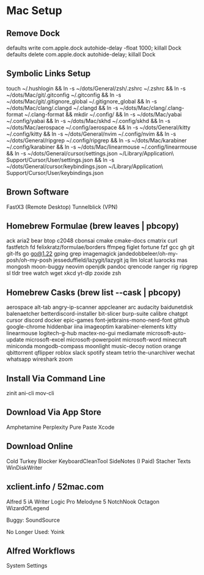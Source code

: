 # Mac Setup

## Remove Dock

defaults write com.apple.dock autohide-delay -float 1000; killall Dock
defaults delete com.apple.dock autohide-delay; killall Dock

## Symbolic Links Setup

touch ~/.hushlogin &&
ln -s ~/dots/General/zsh/.zshrc ~/.zshrc &&
ln -s ~/dots/Mac/git/.gitconfig ~/.gitconfig &&
ln -s ~/dots/Mac/git/.gitignore_global ~/.gitignore_global &&
ln -s ~/dots/Mac/clang/.clangd ~/.clangd &&
ln -s ~/dots/Mac/clang/.clang-format ~/.clang-format &&
mkdir ~/.config/ &&
ln -s ~/dots/Mac/yabai ~/.config/yabai &&
ln -s ~/dots/Mac/skhd ~/.config/skhd &&
ln -s ~/dots/Mac/aerospace ~/.config/aerospace &&
ln -s ~/dots/General/kitty ~/.config/kitty &&
ln -s ~/dots/General/nvim ~/.config/nvim &&
ln -s ~/dots/General/ripgrep ~/.config/ripgrep &&
ln -s ~/dots/Mac/karabiner ~/.config/karabiner &&
ln -s ~/dots/Mac/linearmouse ~/.config/linearmouse &&
ln -s ~/dots/General/cursor/settings.json ~/Library/Application\ Support/Cursor/User/settings.json &&
ln -s ~/dots/General/cursor/keybindings.json ~/Library/Application\ Support/Cursor/User/keybindings.json

## Brown Software

FastX3 (Remote Desktop)
Tunnelblick (VPN)

## Homebrew Formulae (brew leaves | pbcopy)

ack
aria2
bear
btop
c2048
cbonsai
cmake
cmake-docs
cmatrix
curl
fastfetch
fd
felixkratz/formulae/borders
ffmpeg
figlet
fortune
fzf
gcc
gh
git
git-lfs
go
go@1.22
gping
grep
imagemagick
jandedobbeleer/oh-my-posh/oh-my-posh
jesseduffield/lazygit/lazygit
jq
llm
lolcat
luarocks
mas
mongosh
moon-buggy
neovim
openjdk
pandoc
qrencode
ranger
rig
ripgrep
sl
tldr
tree
watch
wget
xkcd
yt-dlp
zoxide
zsh

## Homebrew Casks (brew list --cask | pbcopy)

aerospace
alt-tab
angry-ip-scanner
appcleaner
arc
audacity
baidunetdisk
balenaetcher
betterdiscord-installer
bit-slicer
burp-suite
calibre
chatgpt
cursor
discord
docker
epic-games
font-jetbrains-mono-nerd-font
github
google-chrome
hiddenbar
iina
imageoptim
karabiner-elements
kitty
linearmouse
logitech-g-hub
mactex-no-gui
mediamate
microsoft-auto-update
microsoft-excel
microsoft-powerpoint
microsoft-word
minecraft
miniconda
mongodb-compass
moonlight
music-decoy
notion
orange
qbittorrent
qflipper
roblox
slack
spotify
steam
tetrio
the-unarchiver
wechat
whatsapp
wireshark
zoom

## Install Via Command Line

zinit
ani-cli
mov-cli

## Download Via App Store

Amphetamine
Perplexity
Pure Paste
Xcode

## Download Online

Cold Turkey Blocker
KeyboardCleanTool
SideNotes (I Paid)
Stacher
Texts
WinDiskWriter

## xclient.info / 52mac.com

Alfred 5
iA Writer
Logic Pro
Melodyne 5
NotchNook
Octagon
WizardOfLegend

Buggy:
SoundSource

No Longer Used:
Yoink

## Alfred Workflows

System Settings
